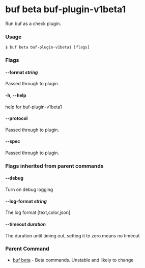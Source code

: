 # buf beta buf-plugin-v1beta1

Run buf as a check plugin.

### Usage

```console
$ buf beta buf-plugin-v1beta1 [flags]
```

### Flags

#### \--format _string_

Passed through to plugin.

#### \-h, --help

help for buf-plugin-v1beta1

#### \--protocol

Passed through to plugin.

#### \--spec

Passed through to plugin.

### Flags inherited from parent commands

#### \--debug

Turn on debug logging

#### \--log-format _string_

The log format \[text,color,json\]

#### \--timeout _duration_

The duration until timing out, setting it to zero means no timeout

### Parent Command

- [buf beta](../) - Beta commands. Unstable and likely to change
